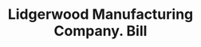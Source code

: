 ---
doi: 10.7916/D8HQ5B1D
date_other: '1890'
date_other_textual: 1890-1899
form: printed ephemera
genre:
- Invoices
name:
- Lidgerwood Manufacturing Company
object_in_context_url: https://biggert.cul.columbia.edu/items/view/ave_biggert_01054
subject_hierarchical_geographic:
- New York, New York, United States
subject_name:
- Lidgerwood Manufacturing Company
title: Lidgerwood Manufacturing Company. Bill
sort_title: Lidgerwood Manufacturing Company. Bill
call_number: ave_biggert_01054
coordinates:
- 40.71277777777778,-74.00583333333333
pid: ave_biggert_01054
identifiers: ave_biggert_01054
thumbnail: https://derivativo-2.library.columbia.edu/iiif/2/ldpd:344413/full/!256,256/0/native.jpg
permalink: "/biggert/ave_biggert_01054/"
layout: iiif-image-page
---